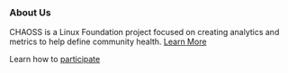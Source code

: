 
### About Us

CHAOSS is a Linux Foundation project focused on creating analytics and metrics to help define community health. [Learn More](https://chaoss.community/about/governance/)

Learn how to [participate](https://chaoss.community/community/)
